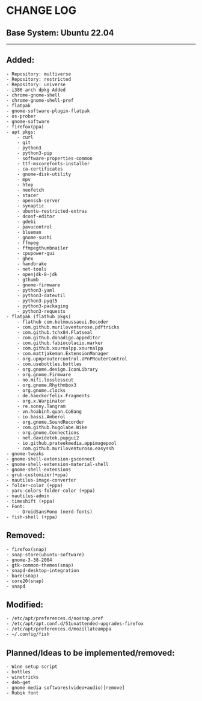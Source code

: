 # CHANGE LOG
## Base System: Ubuntu 22.04
---
## Added:
    - Repository: multiverse
    - Repository: restricted
    - Repository: universe
    - i386 arch dpkg Added
    - chrome-gnome-shell
    - chrome-gnome-shell-pref
    - flatpak
    - gnome-software-plugin-flatpak
    - os-prober
    - gnome-software
    - firefox(ppa)
    - apt pkgs:
        - curl
        - git
        - python3
        - python3-pip
        - software-properties-common
        - ttf-mscorefonts-installer
        - ca-certificates
        - gnome-disk-utility
        - mpv
        - htop
        - neofetch
        - stacer
        - openssh-server
        - synaptic
        - ubuntu-restricted-extras
        - dconf-editor
        - gdebi
        - pavucontrol
        - blueman
        - gnome-sushi
        - ffmpeg
        - ffmpegthumbnailer
        - cpupower-gui
        - ghex
        - handbrake
        - net-tools
        - openjdk-8-jdk
        - gthumb
        - gnome-firmware
        - python3-yaml
        - python3-dateutil
        - python3-pyqt5
        - python3-packaging
        - python3-requests
    - flatpak (flathub pkgs)
        - flathub com.belmoussaoui.Decoder 
        - com.github.muriloventuroso.pdftricks
        - com.github.tchx84.Flatseal
        - com.github.donadigo.appeditor
        - com.github.fabiocolacio.marker
        - com.github.xournalpp.xournalpp
        - com.mattjakeman.ExtensionManager
        - org.upnproutercontrol.UPnPRouterControl
        - com.usebottles.bottles
        - org.gnome.design.IconLibrary
        - org.gnome.Firmware
        - no.mifi.losslesscut
        - org.gnome.Rhythmbox3
        - org.gnome.clocks
        - de.haeckerfelix.Fragments
        - org.x.Warpinator
        - re.sonny.Tangram
        - vn.hoabinh.quan.CoBang
        - io.bassi.Amberol
        - org.gnome.SoundRecorder
        - com.github.hugolabe.Wike
        - org.gnome.Connections
        - net.davidotek.pupgui2
        - io.github.prateekmedia.appimagepool
        - com.github.muriloventuroso.easyssh
    - gnome-tweaks
    - gnome-shell-extension-gsconnect
    - gnome-shell-extension-material-shell
    - gnome-shell-extensions
    - grub-customizer(+ppa)
    - nautilus-image-converter
    - folder-color (+ppa)
    - yaru-colors-folder-color (+ppa)
    - nautilus-admin
    - timeshift (+ppa)
    - Font:
        - DroidSansMono (nerd-fonts)
    - fish-shell (+ppa)
## Removed:
    - firefox(snap)
    - snap-store(ubuntu-software)
    - gnome-3-38-2004
    - gtk-common-themes(snap)
    - snapd-desktop-integration
    - bare(snap)
    - core20(snap)
    - snapd
## Modified:
    - /etc/apt/preferences.d/nosnap.pref
    - /etc/apt/apt.conf.d/51unattended-upgrades-firefox
    - /etc/apt/preferences.d/mozillateamppa
    - ~/.config/fish
## Planned/Ideas to be implemented/removed:
    - Wine setup script
    - bottles
    - winetricks
    - deb-get
    - gnome media softwares(video+audio)[remove]
    - Rubik font